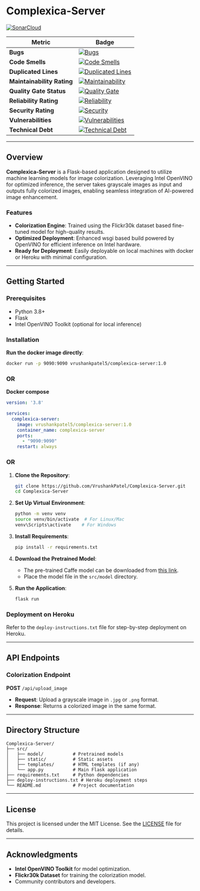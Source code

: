 # Complexica-Server

[![SonarCloud](https://sonarcloud.io/images/project_badges/sonarcloud-black.svg)](https://sonarcloud.io/summary/new_code?id=VrushankPatel_Complexica-Server)

| Metric                     | Badge                                                                                                                                                                                                                      |
| -------------------------- | -------------------------------------------------------------------------------------------------------------------------------------------------------------------------------------------------------------------------- |
| **Bugs**                   | [![Bugs](https://sonarcloud.io/api/project_badges/measure?project=VrushankPatel_Complexica-Server&metric=bugs)](https://sonarcloud.io/summary/new_code?id=VrushankPatel_Complexica-Server)                                 |
| **Code Smells**            | [![Code Smells](https://sonarcloud.io/api/project_badges/measure?project=VrushankPatel_Complexica-Server&metric=code_smells)](https://sonarcloud.io/summary/new_code?id=VrushankPatel_Complexica-Server)                   |
| **Duplicated Lines**       | [![Duplicated Lines](https://sonarcloud.io/api/project_badges/measure?project=VrushankPatel_Complexica-Server&metric=duplicated_lines_density)](https://sonarcloud.io/summary/new_code?id=VrushankPatel_Complexica-Server) |
| **Maintainability Rating** | [![Maintainability](https://sonarcloud.io/api/project_badges/measure?project=VrushankPatel_Complexica-Server&metric=sqale_rating)](https://sonarcloud.io/summary/new_code?id=VrushankPatel_Complexica-Server)              |
| **Quality Gate Status**    | [![Quality Gate](https://sonarcloud.io/api/project_badges/measure?project=VrushankPatel_Complexica-Server&metric=alert_status)](https://sonarcloud.io/summary/new_code?id=VrushankPatel_Complexica-Server)                 |
| **Reliability Rating**     | [![Reliability](https://sonarcloud.io/api/project_badges/measure?project=VrushankPatel_Complexica-Server&metric=reliability_rating)](https://sonarcloud.io/summary/new_code?id=VrushankPatel_Complexica-Server)            |
| **Security Rating**        | [![Security](https://sonarcloud.io/api/project_badges/measure?project=VrushankPatel_Complexica-Server&metric=security_rating)](https://sonarcloud.io/summary/new_code?id=VrushankPatel_Complexica-Server)                  |
| **Vulnerabilities**        | [![Vulnerabilities](https://sonarcloud.io/api/project_badges/measure?project=VrushankPatel_Complexica-Server&metric=vulnerabilities)](https://sonarcloud.io/summary/new_code?id=VrushankPatel_Complexica-Server)           |
| **Technical Debt**         | [![Technical Debt](https://sonarcloud.io/api/project_badges/measure?project=VrushankPatel_Complexica-Server&metric=sqale_index)](https://sonarcloud.io/summary/new_code?id=VrushankPatel_Complexica-Server)                |

---

## Overview

**Complexica-Server** is a Flask-based application designed to utilize machine learning models for image colorization. Leveraging Intel OpenVINO for optimized inference, the server takes grayscale images as input and outputs fully colorized images, enabling seamless integration of AI-powered image enhancement.

### Features
- **Colorization Engine**: Trained using the Flickr30k dataset based fine-tuned model for high-quality results.
- **Optimized Deployment**: Enhanced wsgi based build powered by OpenVINO for efficient inference on Intel hardware.
- **Ready for Deployment**: Easily deployable on local machines with docker or Heroku with minimal configuration.

---

## Getting Started

### Prerequisites
- Python 3.8+
- Flask
- Intel OpenVINO Toolkit (optional for local inference)

### Installation

**Run the docker image directly**:
   ```bash
   docker run -p 9090:9090 vrushankpatel5/complexica-server:1.0
   ```

### OR

**Docker compose**
```yaml
version: '3.8'

services:
  complexica-server:
    image: vrushankpatel5/complexica-server:1.0
    container_name: complexica-server
    ports:
      - "9090:9090"
    restart: always
```
### OR

1. **Clone the Repository**:
   ```bash
   git clone https://github.com/VrushankPatel/Complexica-Server.git
   cd Complexica-Server
   ```

2. **Set Up Virtual Environment**:
   ```bash
   python -m venv venv
   source venv/bin/activate  # For Linux/Mac
   venv\Scripts\activate    # For Windows
   ```

3. **Install Requirements**:
   ```bash
   pip install -r requirements.txt
   ```

4. **Download the Pretrained Model**:
   - The pre-trained Caffe model can be downloaded from [this link](https://drive.google.com/file/d/1Vhv1iuV8QiSBs1OgCxlC9hFfej-QwwOW/view?usp=sharing).
   - Place the model file in the `src/model` directory.

5. **Run the Application**:
   ```bash
   flask run
   ```

### Deployment on Heroku
Refer to the `deploy-instructions.txt` file for step-by-step deployment on Heroku.

---

## API Endpoints

### Colorization Endpoint
**POST** `/api/upload_image`
- **Request**: Upload a grayscale image in `.jpg` or `.png` format.
- **Response**: Returns a colorized image in the same format.

---

## Directory Structure
```
Complexica-Server/
├── src/
│   ├── model/           # Pretrained models
│   ├── static/          # Static assets
│   ├── templates/       # HTML templates (if any)
│   └── app.py           # Main Flask application
├── requirements.txt     # Python dependencies
├── deploy-instructions.txt # Heroku deployment steps
└── README.md            # Project documentation
```

---

## License

This project is licensed under the MIT License. See the [LICENSE](LICENSE) file for details.

---

## Acknowledgments
- **Intel OpenVINO Toolkit** for model optimization.
- **Flickr30k Dataset** for training the colorization model.
- Community contributors and developers.
